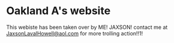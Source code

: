 # Oakland A's website
This webiste has been taken over by ME! JAXSON!
contact me at JaxsonLavalHowell@aol.com for more trolling action!!1!